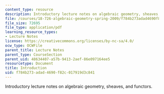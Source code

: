 ```yaml
---
content_type: resource
description: Introductory lecture notes on algebraic geometry, sheaves, and functors.
file: /courses/18-726-algebraic-geometry-spring-2009/f784b273adad4690f82c017919d3c841_MIT18_726s09_lec01_intro.pdf
file_size: 72695
file_type: application/pdf
learning_resource_types:
- Lecture Notes
license: https://creativecommons.org/licenses/by-nc-sa/4.0/
ocw_type: OCWFile
parent_title: Lecture Notes
parent_type: CourseSection
parent_uid: 48634407-a57b-9413-2aef-86e097164ee5
resourcetype: Document
title: Introduction
uid: f784b273-adad-4690-f82c-017919d3c841
---
```

Introductory lecture notes on algebraic geometry, sheaves, and functors.